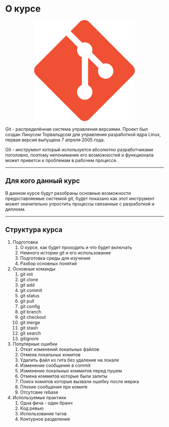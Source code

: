 # О курсе

<p align="center">
  <img width="320px" height="320px" src="git.png" alt="logo"/>
</p>

Git - распределённая система управления версиями. Проект был создан Линусом Торвальдсом для управления разработкой ядра Linux, первая версия выпущена 7 апреля 2005 года.

Git - инструмент который используется абсолютно разработчиками поголовно, поэтому непонимание его возможностей и функционала может приветси к проблемам в рабочем процессе.

---

## Для кого данный курс

В данном курсе будут разобраны основные возможности предоставляемые системой git, будет показано как этот инструмент может значительно упростить процессы связанные с разработкой и деплоем.

---


## Структура курса

1. Подготовка
    1. О курсе, как будет проходить и что будет включать
    1. Немного истории git и его использование
    1. Подготовка среды для изучения
    1. Разбор основных понятий
1. Основные команды
    1. git init
    1. git clone
    1. git add
    1. git commit
    1. git status
    1. git pull
    1. git config
    1. git branch
    1. git checkout
    1. git merge
    1. git stash
    1. git search
    1. gitignore
1. Популярные ошибки
    1. Откат изменений локальных файлов
    1. Отмена локальных комитов
    1. Удалить файл из гита без удаление на локале
    1. Изменение сообщение в commit
    1. Изменение локальных коммитов перед пушем
    1. Отмена коммитов которые были залиты
    1. Поиск комитов которые вызвали ошибку после мержа
    1. Плохие сообщения при комите
    1. Отсутсвие rebase
1. Используемые практики
    1. Одна фича - один бранч
    1. Код ревью
    1. Использование тагов
    1. Контурное разделение

